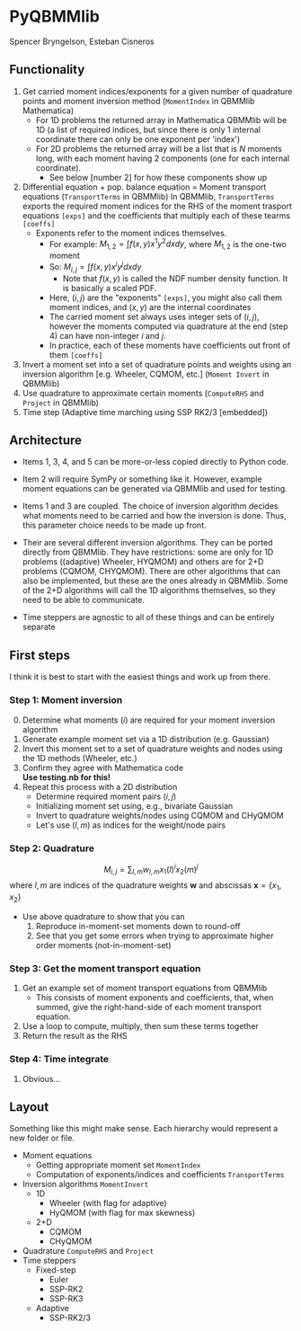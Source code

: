 # PyQBMMlib

Spencer Bryngelson, Esteban Cisneros

## Functionality

1. Get carried moment indices/exponents for a given number of quadrature points and moment inversion method
    (`MomentIndex` in QBMMlib Mathematica)
    - For 1D problems the returned array in Mathematica QBMMlib will be 1D (a list of required indices, but since there is only 1 internal coordinate there can only be one exponent per 'index')
    - For 2D problems the returned array will be a list that is $N$ moments long, with each moment having 2 components (one for each internal coordinate).
        - See below [number 2] for how these components show up
2. Differential equation + pop. balance equation = Moment transport equations
    (`TransportTerms` in QBMMlib)
    In QBMMlib, `TransportTerms` exports the required moment indices for the RHS of the moment trasport equations `[exps]` and the coefficients that multiply each of these tearms `[coeffs]`
    - Exponents refer to the moment indices themselves.
        - For example: $M_{1,2} = \int f(x,y) x^1 y^2 dx dy$, where $M_{1,2}$ is the one-two moment
        - So: $M_{i,j} = \int f(x,y) x^i y^j dx dy$
            - Note that $f(x,y)$ is called the NDF number density function. It is basically a scaled PDF.
        - Here, $(i,j)$ are the "exponents" `[exps]`, you might also call them moment indices, and $(x,y)$ are the internal coordinates
        - The carried moment set always uses integer sets of $(i,j)$, however the moments computed via quadrature at the end (step 4) can have non-integer $i$ and $j$.
        - In practice, each of these moments have coefficients out front of them `[coeffs]`
3. Invert a moment set into a set of quadrature points and weights using an inversion algorithm [e.g. Wheeler, CQMOM, etc.]
    (`Moment Invert` in QBMMlib)
4. Use quadrature to approximate certain moments 
    (`ComputeRHS` and `Project` in QBMMlib)
5. Time step
    (Adaptive time marching using SSP RK2/3 [embedded])

## Architecture

- Items 1, 3, 4, and 5 can be more-or-less copied directly to Python code.

- Item 2 will require SymPy or something like it.
However, example moment equations can be generated via QBMMlib and used for testing.

- Items 1 and 3 are coupled.
The choice of inversion algorithm decides what moments need to be carried and how the inversion is done.
Thus, this parameter choice needs to be made up front.

- Their are several different inversion algorithms.
They can be ported directly from QBMMlib.
They have restrictions: some are only for 1D problems ((adaptive) Wheeler, HYQMOM) and others are for 2+D problems (CQMOM, CHYQMOM).
There are other algorithms that can also be implemented, but these are the ones already in QBMMlib.
Some of the 2+D algorithms will call the 1D algorithms themselves, so they need to be able to communicate.

- Time steppers are agnostic to all of these things and can be entirely separate

## First steps

I think it is best to start with the easiest things and work up from there.

### Step 1: Moment inversion

0. Determine what moments ($i$) are required for your moment inversion algorithm 
1. Generate example moment set via a 1D distribution (e.g. Gaussian)
2. Invert this moment set to a set of quadrature weights and nodes using the 1D methods (Wheeler, etc.)
3. Confirm they agree with Mathematica code  
**Use testing.nb for this!**
4. Repeat this process with a 2D distribution 
    - Determine required moment pairs $(i,j)$
    - Initializing moment set using, e.g., bivariate Gaussian
    - Invert to quadrature weights/nodes using CQMOM and CHyQMOM
    - Let's use $(l,m)$ as indices for the weight/node pairs

### Step 2: Quadrature

$$ M_{i,j} = \sum_{l,m} w_{l,m} x_1(l)^i x_{2}(m)^j $$
where $l,m$ are indices of the quadrature weights $\bm{w}$ and abscissas $\bm{x} = \{ x_1, x_2 \}$

- Use above quadrature to show that you can 
    1. Reproduce in-moment-set moments down to round-off
    2. See that you get some errors when trying to approximate higher order moments (not-in-moment-set)

### Step 3: Get the moment transport equation

1. Get an example set of moment transport equations from QBMMlib
    - This consists of moment exponents and coefficients, that, when summed, give the right-hand-side of each moment transport equation.
2. Use a loop to compute, multiply, then sum these terms together
3. Return the result as the RHS

### Step 4: Time integrate

1. Obvious...

## Layout

Something like this might make sense.
Each hierarchy would represent a new folder or file.

- Moment equations
    - Getting appropriate moment set `MomentIndex`
    - Computation of exponents/indices and coefficients `TransportTerms`
- Inversion algorithms `MomentInvert`
    - 1D
        - Wheeler (with flag for adaptive)
        - HyQMOM (with flag for max skewness)
    - 2+D
        - CQMOM
        - CHyQMOM
- Quadrature `ComputeRHS` and `Project`
- Time steppers
    - Fixed-step
        - Euler
        - SSP-RK2
        - SSP-RK3
    - Adaptive
        - SSP-RK2/3

